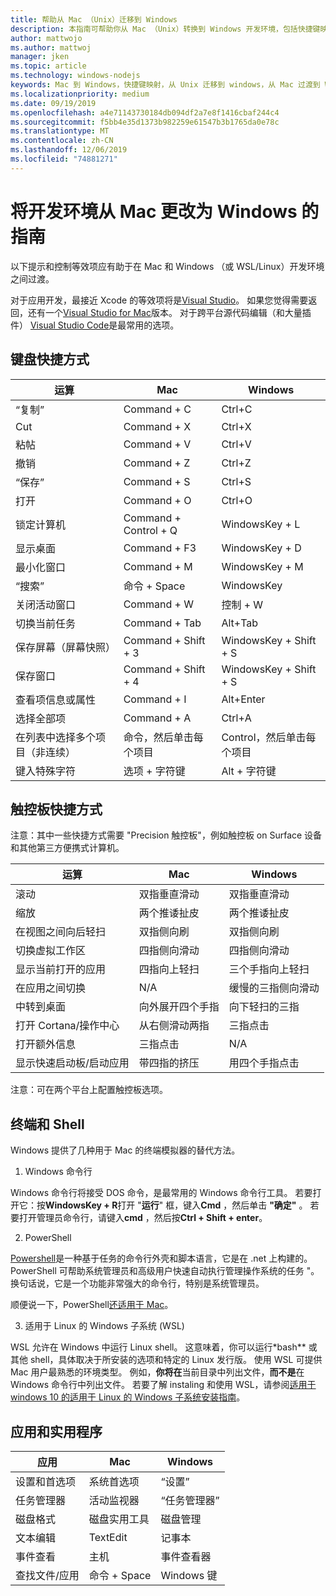 ```yaml
---
title: 帮助从 Mac （Unix）迁移到 Windows
description: 本指南可帮助你从 Mac （Unix）转换到 Windows 开发环境，包括快捷键映射和 Mac 和 Windows 之间不同概念的简要概述。
author: mattwojo
ms.author: mattwoj
manager: jken
ms.topic: article
ms.technology: windows-nodejs
keywords: Mac 到 Windows，快捷键映射，从 Unix 迁移到 windows，从 Mac 过渡到 Windows，帮助从 MacBook 移动到表面，如何将 Windows 用于 Macintosh 用户，如何将 Windows 切换为 Windows，帮助更改开发环境 Mac OS X，将其从 Macintosh 切换到 Windows，帮助从 Mac 移动到 PC
ms.localizationpriority: medium
ms.date: 09/19/2019
ms.openlocfilehash: a4e71143730184db094df2a7e8f1416cbaf244c4
ms.sourcegitcommit: f5bb4e35d1373b982259e61547b3b1765da0e78c
ms.translationtype: MT
ms.contentlocale: zh-CN
ms.lasthandoff: 12/06/2019
ms.locfileid: "74881271"
---
```

# <a name="guide-for-changing-your-dev-environment-from-mac-to-windows"></a>将开发环境从 Mac 更改为 Windows 的指南

以下提示和控制等效项应有助于在 Mac 和 Windows （或 WSL/Linux）开发环境之间过渡。

对于应用开发，最接近 Xcode 的等效项将是[Visual Studio](https://visualstudio.microsoft.com)。 如果您觉得需要返回，还有一个[Visual Studio for Mac](https://visualstudio.microsoft.com/vs/mac/)版本。 对于跨平台源代码编辑（和大量插件） [Visual Studio Code](https://code.visualstudio.com/?wt.mc_id=DX_841432)是最常用的选项。

## <a name="keyboard-shortcuts"></a>键盘快捷方式

| **运算** | **Mac** | **Windows** |
|---------------|--------------------|---------------------|
| “复制” | Command + C | Ctrl+C |
| Cut | Command + X | Ctrl+X |
| 粘帖 | Command + V | Ctrl+V |
| 撤销 | Command + Z | Ctrl+Z |
| “保存” | Command + S | Ctrl+S |
| 打开 | Command + O | Ctrl+O |
| 锁定计算机 | Command + Control + Q | WindowsKey + L |
| 显示桌面 | Command + F3 | WindowsKey + D |
| 最小化窗口 | Command + M | WindowsKey + M |
| “搜索” | 命令 + Space | WindowsKey |
| 关闭活动窗口 | Command + W | 控制 + W |
| 切换当前任务 | Command + Tab | Alt+Tab |
| 保存屏幕（屏幕快照） | Command + Shift + 3 | WindowsKey + Shift + S |
| 保存窗口 | Command + Shift + 4 | WindowsKey + Shift + S |
| 查看项信息或属性 | Command + I | Alt+Enter |
 | 选择全部项 | Command + A | Ctrl+A |
| 在列表中选择多个项目（非连续） | 命令，然后单击每个项目 | Control，然后单击每个项目 |
| 键入特殊字符 | 选项 + 字符键 | Alt + 字符键|

## <a name="trackpad-shortcuts"></a>触控板快捷方式

注意：其中一些快捷方式需要 "Precision 触控板"，例如触控板 on Surface 设备和其他第三方便携式计算机。

 **运算** | **Mac** | **Windows** |
|---------------|--------------------|---------------------|
| 滚动 | 双指垂直滑动 | 双指垂直滑动 |
| 缩放 | 两个推诿扯皮 | 两个推诿扯皮 |
| 在视图之间向后轻扫 | 双指侧向刷 | 双指侧向刷 |
| 切换虚拟工作区 | 四指侧向滑动 | 四指侧向滑动 |
| 显示当前打开的应用 | 四指向上轻扫 | 三个手指向上轻扫 |
| 在应用之间切换 | N/A | 缓慢的三指侧向滑动 |
| 中转到桌面 | 向外展开四个手指 | 向下轻扫的三指 |
| 打开 Cortana/操作中心 | 从右侧滑动两指 | 三指点击 |
| 打开额外信息 | 三指点击 | N/A |
|显示快速启动板/启动应用 | 带四指的挤压 | 用四个手指点击 |

注意：可在两个平台上配置触控板选项。

## <a name="terminal-and-shell"></a>终端和 Shell

Windows 提供了几种用于 Mac 的终端模拟器的替代方法。

1. Windows 命令行

Windows 命令行将接受 DOS 命令，是最常用的 Windows 命令行工具。 若要打开它：按**WindowsKey + R**打开 "**运行**" 框，键入**Cmd** ，然后单击 **"确定"** 。 若要打开管理员命令行，请键入**cmd** ，然后按**Ctrl + Shift + enter**。

2. PowerShell

[Powershell](https://docs.microsoft.com/powershell/scripting/overview?view=powershell-6)是一种基于任务的命令行外壳和脚本语言，它是在 .net 上构建的。 PowerShell 可帮助系统管理员和高级用户快速自动执行管理操作系统的任务 "。 换句话说，它是一个功能非常强大的命令行，特别是系统管理员。

顺便说一下，PowerShell[还适用于 Mac](https://docs.microsoft.com/powershell/scripting/install/installing-powershell-core-on-macos?view=powershell-6)。

3. 适用于 Linux 的 Windows 子系统 (WSL)

WSL 允许在 Windows 中运行 Linux shell。 这意味着，你可以运行*bash** 或其他 shell，具体取决于所安装的选项和特定的 Linux 发行版。 使用 WSL 可提供 Mac 用户最熟悉的环境类型。 例如，**你将在**当前目录中列出文件，**而不是**在 Windows 命令行中列出文件。 若要了解 instaling 和使用 WSL，请参阅[适用于 windows 10 的适用于 Linux 的 Windows 子系统安装指南](https://docs.microsoft.com/windows/wsl/install-win10)。

## <a name="apps-and-utilities"></a>应用和实用程序

 **应用** | **Mac** | **Windows** |
|---------------|--------------------|---------------------|
| 设置和首选项 | 系统首选项 | “设置” |
| 任务管理器 | 活动监视器 | “任务管理器” |
| 磁盘格式 | 磁盘实用工具 | 磁盘管理 |
| 文本编辑 | TextEdit | 记事本 |
| 事件查看 | 主机 | 事件查看器 |
| 查找文件/应用 | 命令 + Space | Windows 键 |
